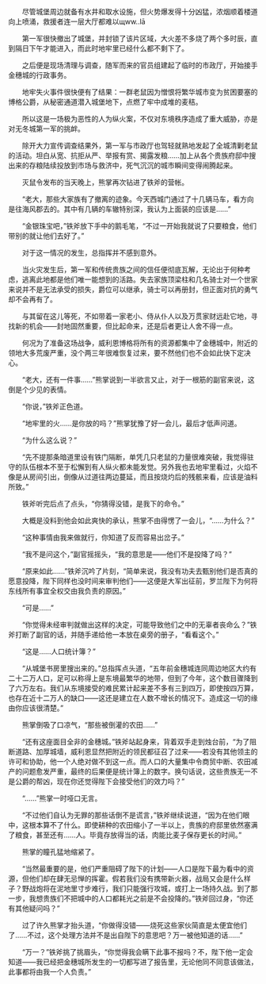 　　尽管城堡周边就备有水井和取水设施，但火势爆发得十分凶猛，浓烟顺着楼道向上喷涌，救援者连一层大厅都难以щww..lā

　　第一军很快撤出了城堡，并封锁了该片区域，大火差不多烧了两个多时辰，直到隔日下午才能进入，而此时地牢里已经什么都不剩下了。

　　之后便是现场清理与调查，随军而来的官员组建起了临时的市政厅，开始接手金穗城的行政事务。

　　地牢失火事件很快便有了结果：一群老鼠因为憎恨将繁华城市变为贫困要塞的博格公爵，从秘密通道潜入城堡地下，点燃了牢中成堆的麦秸。

　　所以这是一场极为恶性的人为纵火案，不仅对东境秩序造成了重大威胁，亦是对无冬城第一军的挑衅。

　　除开大力宣传调查结果外，第一军与市政厅也驾轻就熟地发起了全城清剿老鼠的活动。坦白从宽、抗拒从严、举报有赏、揭露发粮……加上从各个贵族府邸中搜出来的存粮陆续投放到市场与救济中，死气沉沉的城市瞬间变得闹腾起来。

　　灭鼠令发布的当天晚上，熊掌再次钻进了铁斧的营帐。

　　“老大，那些大家族有了撤离的迹象。今天西城门通过了十几辆马车，看方向是往海风郡去的。其中有几辆的车辙特别深，我认为上面装的应该是……”

　　“金银珠宝吧，”铁斧放下手中的鹅毛笔，“不过一开始我就说了只要粮食，他们带别的就让他们去好了。”

　　对于这一情况的发生，总指挥并不感到意外。

　　当火灾发生后，第一军和传统贵族之间的信任便彻底瓦解，无论出于何种考虑，逃离此地都是他们唯一能想到的活路。失去家族顶梁柱和几名骑士对一个世家来说并不是无法承受的损失，爵位可以继承，骑士可以再册封，但正面对抗的勇气却不会再有了。

　　与其留在这儿等死，不如带着一家老小、侍从仆人以及万贯家财远赴它地，寻找新的机会——封地固然重要，但比起命来，还是后者更让人舍不得一点。

　　何况为了准备这场战争，威利恩博格将所有的资源都集中了金穗城中，附近的领地大多荒废严重，没个两三年很难恢复过来，要不然他们也不会如此快下定决心。

　　“老大，还有一件事……”熊掌说到一半欲言又止，对于一根筋的副官来说，这倒是个少见的表情。

　　“你说，”铁斧正色道。

　　“地牢里的火……是你放的吗？”熊掌犹豫了好一会儿，最后才低声问道。

　　“为什么这么说？”

　　“先不提那条暗道里设有铁门隔断，单凭几只老鼠的力量很难突破，我觉得驻守的队伍根本不至于松懈到有人纵火都未能发觉。另外我也去地牢里看过，火焰不像是从房间引出，倒像从过道往两边蔓延，而且按烧灼后的残骸来看，应该是油料所致。”

　　铁斧听完后点了点头，“你猜得没错，是我下的命令。”

　　大概是没料到他会如此爽快的承认，熊掌不由得愣了一会儿，“……为什么？”

　　“这种事情由我来做就行，你知道了反而容易出岔子。”

　　“我不是问这个，”副官摇摇头，“我的意思是——他们不是投降了吗？”

　　“原来如此……”铁斧沉吟了片刻，“简单来说，我没有功夫去甄别他们是否真的愿意投降，陛下同样也没时间来审判他们——这便是大军出征前，罗兰陛下为何将东线所有事宜全权交由我负责的原因。”

　　“可是……”

　　“你觉得未经审判就做出这样的决定，可能导致他们之中的无辜者丧命么？”铁斧打断了副官的话，并随手递给他一本放在桌旁的册子，“看看这个。”

　　“这是……人口统计簿？”

　　“从城堡书房里搜出来的。”总指挥点头道，“五年前金穗城连同周边地区大约有二十二万人口，足可以称得上是东境最繁华的地带，但到了今年，这个数目骤降到了六万左右。我们从东境接受的难民累计起来差不多有三到四万，即使按四万算，也存在近十二万人的缺口——这还是建立在人数不增长的情况下。造成这一切的缘由你应该很清楚。”

　　熊掌倒吸了口凉气，“那些被倒灌的农田……”

　　“还有这座面目全非的金穗城。”铁斧站起身来，背着双手走到烛台前，“为了阻断道路、加厚城墙，威利恩显然把附近的领民都征召了过来——若没有其他领主的许可和协助，他一个人绝对做不到这一点。而人口的大量集中令商贸中断、农田减产的问题愈发严重，最终的后果便是统计簿上的数字。换句话说，这些贵族无一不是公爵的帮凶，现在你还觉得陛下会接受他们的效力吗？”

　　“……”熊掌一时哑口无言。

　　“不过他们自认为无罪的那些话倒不是谎言，”铁斧继续说道，“因为在他们眼中，这根本算不了什么。即使耕种的农田缩小了一半以上，贵族的府邸里依然塞满了粮食，甚至还有……人。毕竟存放得当的话，肉能比麦子保存更长的时间。”

　　熊掌的瞳孔猛地缩紧了。

　　“当然最重要的是，他们严重阻碍了陛下的计划——人口是陛下最为看中的资源，但他们却在肆无忌惮的挥霍。假若我们没有携带新火器，战局又会是什么样子？野战炮将在泥地里寸步难行，我们只能强行攻城，或打上一场持久战。到了那一步，我想贵族们不把城中的人口都耗光之前是不会投降的。”铁斧回过身，“你还有其他疑问吗？”

　　过了许久熊掌才抬头道，“你做得没错——烧死这些家伙简直是太便宜他们了……不过，这个处理方法并不是出自陛下的意思吧？万一被他知道的话……”

　　“万一？”铁斧挑了挑眉头，“你觉得我会瞒下此事不报吗？不，陛下他一定会知道——我已经把金穗城所发生的一切都写进了报告里，无论他同不同意该做法，此事都将由我一个人负责。”
